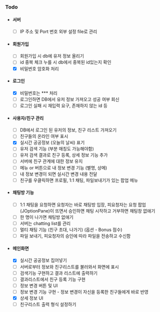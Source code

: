 ### Todo
- #### 서버
  - [ ] IP 주소 및 Port 번호 외부 설정 file로 관리
- #### 회원가입
  - [ ] 회원가입 시 db에 유저 정보 올리기
  - [ ] id 중복 체크 누를 시 db에서 중복된 id있는지 확인
  - [x] 비밀번호 암호화 처리
- #### 로그인
  - [x] 비밀번호는 *** 처리
  - [ ] 로그인하면 DB에서 유저 정보 가져오고 성공 여부 회신
  - [ ] 로그인 실패 시 재입력 요구, 존재하지 않는 id 등
- #### 사용자/친구 관리
  - [ ] DB에서 로그인 된 유저의 정보, 친구 리스트 가져오기
  - [ ] 친구들의 온라인 여부 표시
  - [x] 실시간 공공정보 (오늘의 날씨) 표기
  - [ ] 유저 검색 기능 (부분 매칭도 가능해야함)
  - [ ] 유저 검색 결과로 친구 등록, 상세 정보 기능 추가
  - [ ] 서버에 친구 관계에 대한 정보 유지
  - [ ] 메뉴 or 버튼으로 내 정보 변경 기능 (별명, 상메)
  - [ ] 내 정보 변경이 되면 실시간 변경 내용 전달
  - [ ] 친구를 우클릭하면 프로필, 1:1 채팅, 파일보내기가 있는 팝업 메뉴
- #### 채팅방 기능
  - [ ] 1:1 채팅을 요청하면 요청자는 바로 채팅방 입장, 피요청자는 요청 팝업(JOptionPane)이 뜨면서 승인하면 채팅 시작하고 거부하면 채팅창 없애기
  - [ ] 한 명이 나가면 채팅방 없애기
  - [ ] 서버는 chatting list를 관리
  - [ ] 멀티 채팅 기능 (친구 초대, 나가기) (옵션 - Bonus 점수)
  - [ ] 파일 보내기, 피요청자의 승인에 따라 파일을 전송하고 수신함
- #### 메인화면
  - [x] 실시간 공공정보 집어넣기
  - [ ] 서버로부터 정보와 친구리스트를 불러와서 화면에 표시
  - [ ] 검색기능 구현하고 결과 리스트에 출력하기
  - [ ] 결과리스트에서 친구 등록 기능 구현
  - [ ] 정보 변경 버튼 및 UI
  - [ ] 정보 변경 기능 구현 - 정보 변경이 자신을 등록한 친구들에게 바로 반영
  - [x] 상세 정보 UI
  - [ ] 친구리스트 출력 형식 설정하기